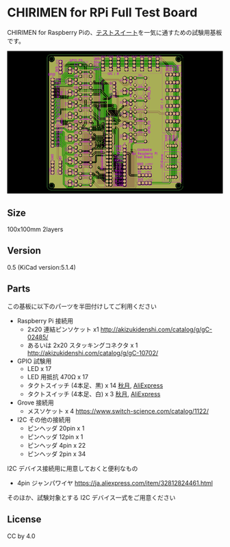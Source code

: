 # CHIRIMEN for RPi Full Test Board

CHIRIMEN for Raspberry Piの、[テストスイート](https://github.com/chirimen-oh/chirimen-raspi3/tree/master/gc/testSet)を一気に通すための試験用基板です。

![board](./board.png)

## Size

100x100mm  2layers

## Version

0.5 (KiCad version:5.1.4)

## Parts

この基板に以下のパーツを半田付けしてご利用ください

- Raspberry Pi 接続用
  - 2x20 連結ピンソケット x1 http://akizukidenshi.com/catalog/g/gC-02485/
  - あるいは 2x20 スタッキングコネクタ x 1 http://akizukidenshi.com/catalog/g/gC-10702/
- GPIO 試験用
  - LED x 17
  - LED 用抵抗 470Ω x 17
  - タクトスイッチ (4本足、黒) x 14 [秋月](http://akizukidenshi.com/catalog/g/gP-03647/), [AliExpress](https://ja.aliexpress.com/item/32845984040.html)
  - タクトスイッチ (4本足、白) x 3 [秋月](http://akizukidenshi.com/catalog/g/gP-03648/), [AliExpress](https://ja.aliexpress.com/item/32847703781.html)
- Grove 接続用
  - メスソケット x 4 https://www.switch-science.com/catalog/1122/
- I2C その他の接続用
  - ピンヘッダ 20pin x 1
  - ピンヘッダ 12pin x 1
  - ピンヘッダ 4pin x 22
  - ピンヘッダ 2pin x 34

I2C デバイス接続用に用意しておくと便利なもの
- 4pin ジャンパワイヤ https://ja.aliexpress.com/item/32812824461.html

そのほか、試験対象とする I2C デバイス一式をご用意ください

## License

CC by 4.0
